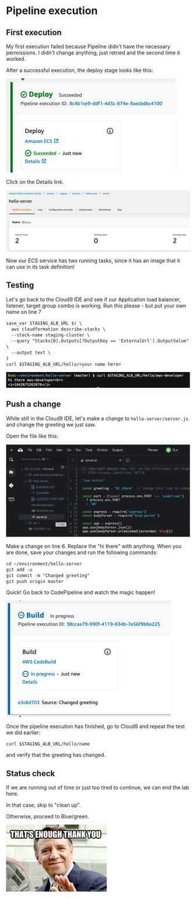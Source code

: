 # Pipeline execution

## First execution&#x20;

My first execution failed because Pipeline didn't have the necessary permissions. I didn't change anything, just retried and the second time it worked.&#x20;

After a successful execution, the deploy stage looks like this:

![success](<../../.gitbook/assets/image (385).png>)

Click on the Details link.&#x20;

![cluster has running tasks](<../../.gitbook/assets/image (370).png>)

Now our ECS service has two running tasks, since it has an image that it can use in its task definition!&#x20;

## Testing

Let's go back to the Cloud9 IDE and see if our Application load balancer, listener, target group combo is working. Run this please - but put your own name on line 7

```
save_var STAGING_ALB_URL $( \
  aws cloudformation describe-stacks \
  --stack-name staging-cluster \
  --query "Stacks[0].Outputs[?OutputKey == 'ExternalUrl'].OutputValue" \
  --output text \
)
curl $STAGING_ALB_URL/hello/<your name here>
```

![it works](<../../.gitbook/assets/image (435).png>)

## Push a change

While still in the Cloud9 IDE, let's make a change to `hello-server/server.js` and change the greeting we just saw.&#x20;

Open the file like this:

![opening server.js in our IDE](<../../.gitbook/assets/image (333).png>)

Make a change on line 6. Replace the "hi there" with anything. When you are done, save your changes and run the following commands:

```
cd ~/environment/hello-server
git add -u
git commit -m "Changed greeting"
git push origin master
```

Quick! Go back to CodePipeline and watch the magic happen!&#x20;

![I missed the source stage](<../../.gitbook/assets/image (79).png>)

Once the pipeline execution has finished, go to Cloud9 and repeat the test we did earlier:

```
curl $STAGING_ALB_URL/hello/name
```

and verify that the greeting has changed.&#x20;

## Status check

If we are running out of time or just too tired to continue, we can end the lab here.&#x20;

In that case, skip to "clean up".&#x20;

Otherwise, proceed to Blue/green.&#x20;

![](<../../.gitbook/assets/image (80).png>)

